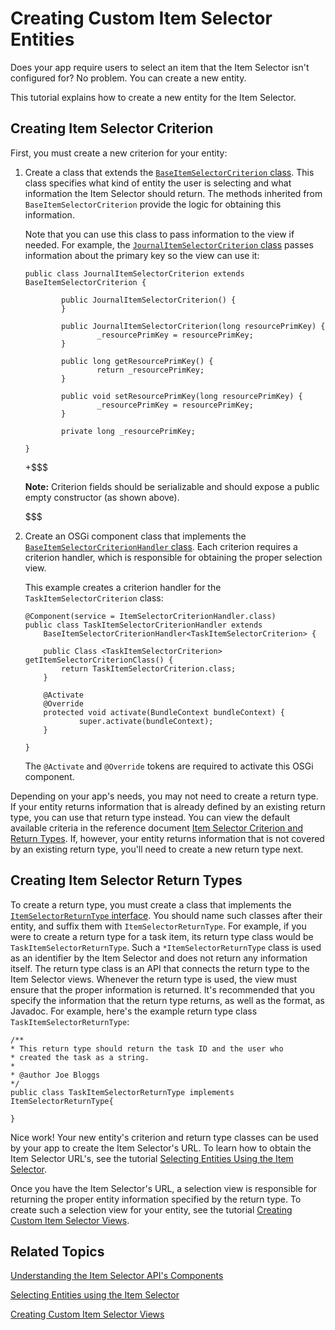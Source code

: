# Creating Custom Item Selector Entities [](id=creating-custom-item-selector-entities)

Does your app require users to select an item that the Item Selector isn't 
configured for? No problem. You can create a new entity.

This tutorial explains how to create a new entity for the Item Selector.

## Creating Item Selector Criterion [](id=creating-item-selector-criterion)

First, you must create a new criterion for your entity: 

1.  Create a class that extends the 
    [`BaseItemSelectorCriterion` class](@app-ref@/collaboration/latest/javadocs/com/liferay/item/selector/BaseItemSelectorCriterion.html).
    This class specifies what kind of entity the user is selecting and what 
    information the Item Selector should return. The methods inherited from 
    `BaseItemSelectorCriterion` provide the logic for obtaining this 
    information. 

    Note that you can use this class to pass information to the view if
    needed. For example, the 
    [`JournalItemSelectorCriterion` class](@app-ref@/web-experience/latest/javadocs/com/liferay/journal/item/selector/criterion/JournalItemSelectorCriterion.html)
    passes information about the primary key so the view can use it: 

        public class JournalItemSelectorCriterion extends BaseItemSelectorCriterion {

                public JournalItemSelectorCriterion() {
                }
        
                public JournalItemSelectorCriterion(long resourcePrimKey) {
                        _resourcePrimKey = resourcePrimKey;
                }
        
                public long getResourcePrimKey() {
                        return _resourcePrimKey;
                }
        
                public void setResourcePrimKey(long resourcePrimKey) {
                        _resourcePrimKey = resourcePrimKey;
                }
        
                private long _resourcePrimKey;
        
        }

    +$$$

    **Note:** Criterion fields should be serializable and should expose a 
    public empty constructor (as shown above).
    
    $$$

2.  Create an OSGi component class that implements the 
    [`BaseItemSelectorCriterionHandler` class](@app-ref@/collaboration/latest/javadocs/com/liferay/item/selector/BaseItemSelectorCriterionHandler.html). 
    Each criterion requires a criterion handler, which is responsible for 
    obtaining the proper selection view. 

    This example creates a criterion handler for the `TaskItemSelectorCriterion` 
    class: 

        @Component(service = ItemSelectorCriterionHandler.class)
        public class TaskItemSelectorCriterionHandler extends 
            BaseItemSelectorCriterionHandler<TaskItemSelectorCriterion> {

            public Class <TaskItemSelectorCriterion> getItemSelectorCriterionClass() {
                return TaskItemSelectorCriterion.class;
            }

            @Activate
            @Override
            protected void activate(BundleContext bundleContext) {
                    super.activate(bundleContext);
            }

        }
 
    The `@Activate` and `@Override` tokens are required to activate this OSGi 
    component. 

Depending on your app's needs, you may not need to create a return type. If your 
entity returns information that is already defined by an existing return type, 
you can use that return type instead. You can view the default available 
criteria in the reference document 
[Item Selector Criterion and Return Types](/develop/reference/-/knowledge_base/7-1/item-selector-criterion-and-return-types). 
If, however, your entity returns information that is not covered by an existing 
return type, you'll need to create a new return type next. 

## Creating Item Selector Return Types [](id=creating-item-selector-return-types)

To create a return type, you must create a class that implements the 
[`ItemSelectorReturnType` interface](@app-ref@/collaboration/latest/javadocs/com/liferay/item/selector/ItemSelectorReturnType.html). 
You should name such classes after their entity, and suffix them with 
`ItemSelectorReturnType`. For example, if you were to create a return type for a 
task item, its return type class would be `TaskItemSelectorReturnType`. Such a 
`*ItemSelectorReturnType` class is used as an identifier by the Item Selector 
and does not return any information itself. The return type class is an API that 
connects the return type to the Item Selector views. Whenever the return type is 
used, the view must ensure that the proper information is returned. It's 
recommended that you specify the information that the return type returns, as 
well as the format, as Javadoc. For example, here's the example return type 
class `TaskItemSelectorReturnType`: 

    /**
    * This return type should return the task ID and the user who
    * created the task as a string.
    *
    * @author Joe Bloggs
    */
    public class TaskItemSelectorReturnType implements ItemSelectorReturnType{

    }

Nice work! Your new entity's criterion and return type classes can be used by 
your app to create the Item Selector's URL. To learn how to obtain the Item 
Selector URL's, see the tutorial 
[Selecting Entities Using the Item Selector](/develop/tutorials/-/knowledge_base/7-1/selecting-entities-using-the-item-selector). 

Once you have the Item Selector's URL, a selection view is responsible for 
returning the proper entity information specified by the return type. To create 
such a selection view for your entity, see the tutorial 
[Creating Custom Item Selector Views](/develop/tutorials/-/knowledge_base/7-1/creating-custom-item-selector-views). 

## Related Topics [](id=related-topics)

[Understanding the Item Selector API's Components](/develop/tutorials/-/knowledge_base/7-1/understanding-the-item-selector-apis-components)

[Selecting Entities using the Item Selector](/develop/tutorials/-/knowledge_base/7-1/selecting-entities-using-the-item-selector)

[Creating Custom Item Selector Views](/develop/tutorials/-/knowledge_base/7-1/creating-custom-item-selector-views)
